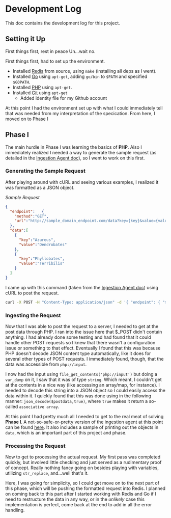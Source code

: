 # Development Log
This doc contains the development log for this project.

## Setting it Up
First things first, rest in peace Un...wait no. 

First things first, had to set up the environment. 
- Installed [Redis](http://redis.io/) from source, using `make` (installing all deps as I went). 
- Installed [Go](https://golang.org/) using `apt-get`, adding `go/bin` to `$PATH` and specified `$GOPATH`.
- Installed [PHP](http://php.net/) using `apt-get`. 
- Installed [Git](https://git-scm.com/) using `apt-get`
  - Added identity file for my Github account
  
At this point I had the environment set up with what I could immediately tell that was needed from my interpretation of the specication. From here, I moved on to Phase I

## Phase I
The main hurdle in Phase I was learning the basics of **PHP**. Also I immediately realized I needed a way to generate the sample request (as detailed in the [Ingestion Agent doc](doc/IngestionAgent.md)), so I went to work on this first.

### Generating the Sample Request
After playing around with cURL and seeing various examples, I realized it was formatted as a JSON object.

*Sample Request*
``` JSON
{ 
  "endpoint":   {
    "method":"GET",
    "url":"http://sample_domain_endpoint.com/data?key={key}&value={value}&foo={bar}"
  },
  "data":[
    {
      "key":"Azureus",
      "value":"Dendrobates"
    },
    {
      "key":"Phyllobates",
      "value":"Terribilis"
    }
  ]
}
```

I came up with this command (taken from the [Ingestion Agent doc](doc/IngestionAgent.md)) using cURL to post the request.

``` bash
curl -X POST -H "Content-Type: application/json" -d '{ "endpoint": { "method":"GET", "url":"http://sample_domain_endpoint.com/data?key={key}&value={value}&foo={bar}" }, "data":[ { "key":"Azureus", "value":"Dendrobates" }, { "key":"Phyllobates", "value":"Terribilis" } ] }' http://{server-ip}/ingest.php
```

### Ingesting the Request
Now that I was able to post the request to a server, I needed to get at the post data through PHP. I ran into the issue here that $_POST didn't contain anything. I had already done some testing and had found that it could handle other POST requests so I knew that there wasn't a configuration issue or something to that effect. Eventually I found that this was because PHP doesn't decode JSON content type automatically, like it does for several other types of POST requests. I immediately found, though, that the data was accessible from `php://input`.

I now had the input using `file_get_contents('php://input')` but doing a `var_dump` on it, I saw that it was of type `string`. Which meant, I couldn't get at the contents in a nice way (like accessing an array/map, for instance). I needed to decode this string into a JSON object so I could easily access the data within it. I quickly found that this was done using in the following manner: `json_decode($postdata,true)`, where `true` makes it return a so-called `associative array`.

At this point I had pretty much all I needed to get to the real meat of solving **Phase I**. A not-so-safe-or-pretty version of the ingestion agent at this point can be found [here](https://github.com/rickbau5/PostbackDelivery/blob/64f262b60e647f52a6274723342e15dfa031afa8/src/ingest.php). It also includes a sample of printing out the objects in `data`, which is an important part of this project and phase.

### Processing the Request
Now to get to processing the actual request. My first pass was completed quickly, but involved little checking and just served as a rudimentary proof of concept. Really nothing fancy going on besides playing with variables, utilizing `str_replace`, and...well that's it. 

Here, I was going for simplicity, so I could get move on to the next part of this phase, which will be pushing the formatted request into Redis. I planned on coming back to this part after I started working with Redis and Go if I need to restructure the data in any way, or in the *unlikely* case this implementation is perfect, come back at the end to add in all the error handling.

